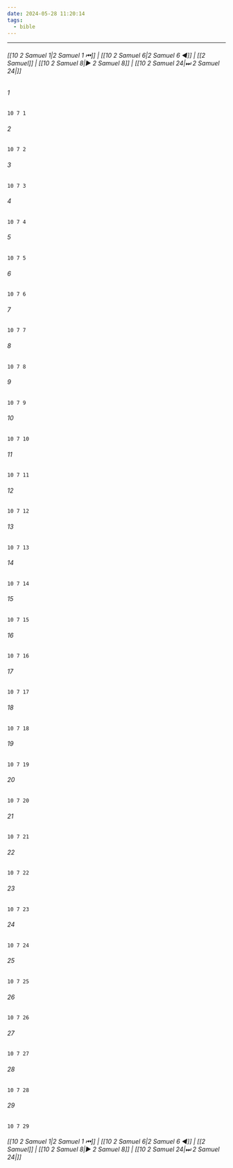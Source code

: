 ```yaml
---
date: 2024-05-28 11:20:14
tags:
  - bible
---
```

___

###### [[10 2 Samuel 1|2 Samuel 1 ⏮]] | [[10 2 Samuel 6|2 Samuel 6 ◀]] | [[2 Samuel]] | [[10 2 Samuel 8|▶ 2 Samuel 8]] | [[10 2 Samuel 24|⏭ 2 Samuel 24|]]

###### 1
``` verse
10 7 1 
```
###### 2
``` verse
10 7 2 
```
###### 3
``` verse
10 7 3 
```
###### 4
``` verse
10 7 4 
```
###### 5
``` verse
10 7 5 
```
###### 6
``` verse
10 7 6 
```
###### 7
``` verse
10 7 7 
```
###### 8
``` verse
10 7 8 
```
###### 9
``` verse
10 7 9 
```
###### 10
``` verse
10 7 10 
```
###### 11
``` verse
10 7 11 
```
###### 12
``` verse
10 7 12 
```
###### 13
``` verse
10 7 13 
```
###### 14
``` verse
10 7 14 
```
###### 15
``` verse
10 7 15 
```
###### 16
``` verse
10 7 16 
```
###### 17
``` verse
10 7 17 
```
###### 18
``` verse
10 7 18 
```
###### 19
``` verse
10 7 19 
```
###### 20
``` verse
10 7 20 
```
###### 21
``` verse
10 7 21 
```
###### 22
``` verse
10 7 22 
```
###### 23
``` verse
10 7 23 
```
###### 24
``` verse
10 7 24 
```
###### 25
``` verse
10 7 25 
```
###### 26
``` verse
10 7 26 
```
###### 27
``` verse
10 7 27 
```
###### 28
``` verse
10 7 28 
```
###### 29
``` verse
10 7 29 
```

###### [[10 2 Samuel 1|2 Samuel 1 ⏮]] | [[10 2 Samuel 6|2 Samuel 6 ◀]] | [[2 Samuel]] | [[10 2 Samuel 8|▶ 2 Samuel 8]] | [[10 2 Samuel 24|⏭ 2 Samuel 24|]]

